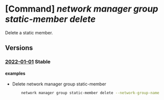 # [Command] _network manager group static-member delete_

Delete a static member.

## Versions

### [2022-01-01](/Resources/mgmt-plane/L3N1YnNjcmlwdGlvbnMve30vcmVzb3VyY2Vncm91cHMve30vcHJvdmlkZXJzL21pY3Jvc29mdC5uZXR3b3JrL25ldHdvcmttYW5hZ2Vycy97fS9uZXR3b3JrZ3JvdXBzL3t9L3N0YXRpY21lbWJlcnMve30=/2022-01-01.xml) **Stable**

<!-- mgmt-plane /subscriptions/{}/resourcegroups/{}/providers/microsoft.network/networkmanagers/{}/networkgroups/{}/staticmembers/{} 2022-01-01 -->

#### examples

- Delete network manager group static-member
    ```bash
        network manager group static-member delete --network-group-name "testNetworkManagerGroup" --network-manager-name "testNetworkManager" --resource-group "rg1" --static-member-name "testStaticMember"
    ```
